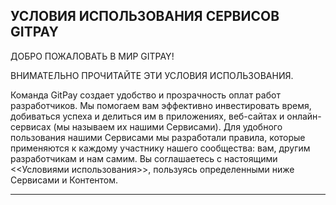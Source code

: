## УСЛОВИЯ ИСПОЛЬЗОВАНИЯ СЕРВИСОВ GITPAY

ДОБРО ПОЖАЛОВАТЬ В МИР GITPAY!

ВНИМАТЕЛЬНО ПРОЧИТАЙТЕ ЭТИ УСЛОВИЯ ИСПОЛЬЗОВАНИЯ.

Команда GitPay создает удобство и прозрачность оплат работ разработчиков. 
Мы помогаем вам эффективно инвестировать время, добиваться успеха и делиться им в приложениях, веб-сайтах и онлайн-сервисах (мы называем их нашими Сервисами).
Для удобного пользования нашими Сервисами мы разработали правила, которые применяются к каждому участнику нашего сообщества: вам, другим разработчикам и нам самим. 
Вы соглашаетесь с настоящими <<Условиями использования>>, пользуясь определенными ниже Сервисами и Контентом.

---